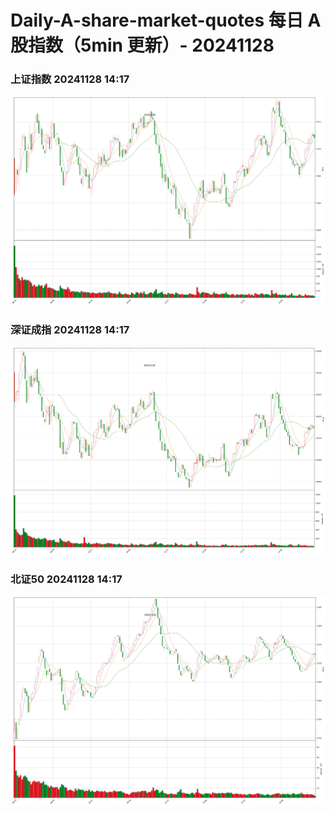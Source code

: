 
# Daily-A-share-market-quotes 每日 A 股指数（5min 更新）- 20241128

### 上证指数 20241128 14:17
![](./fig/2024/11/20241128-sh000001.png)

### 深证成指 20241128 14:17
![](./fig/2024/11/20241128-sz399001.png)

### 北证50 20241128 14:17
![](./fig/2024/11/20241128-bj899050.png)
